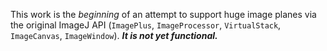 This work is the *beginning* of an attempt to support huge image planes via
the original ImageJ API (`ImagePlus`, `ImageProcessor`, `VirtualStack`,
`ImageCanvas`, `ImageWindow`). ***It is not yet functional.***
